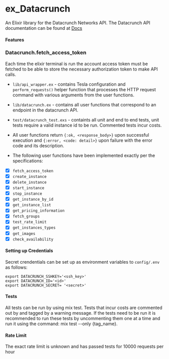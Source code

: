 # ex_Datacrunch

An Elixir library for the Datacrunch Networks API. The Datacrunch API documentation can be found at [Docs](https://datacrunch.stoplight.io/docs/datacrunch-public/public-api.yml)

#### Features

### Datacrunch.fetch_access_token

Each time the elixir terminal is run the account access token must be fetched to be able to store the necessary authorization token to make API calls.

- `lib/api_wrapper.ex` - contains Tesla configuration and `perform_requests()` helper function that processes the HTTP request command with various arguments from the user functions.
- `lib/datacrunch.ex` - contains all user functions that correspond to an endpoint in the datacrunch API.
- `test/datacrunch_test.exs` - containts all unit and end to end tests, unit tests require a valid instance id to be run. Commented tests incur costs.

- All user functions return `{:ok, <response_body>}` upon successful execution
  and `{:error, <code: detail>}` upon failure with the error code and its description.
- The following user functions have been implemented exactly per the specifications:
- [x] `fetch_access_token`
- [x] `create_instance`
- [x] `delete_instance`
- [x] `start_instance`
- [x] `stop_instance`
- [x] `get_instance_by_id`
- [x] `get_instance_list`
- [x] `get_pricing_information`
- [x] `fetch_groups`
- [x] `test_rate_limit`
- [x] `get_instances_types`
- [x] `get_images`
- [x] `check_availability`

#### Setting up Credentials

Secret crendentials can be set up as environment variables to `config/.env` as follows:

```
export DATACRUNCH_SSHKEY='<ssh_key>'
export DATACRUNCH_ID='<id>'
export DATACRUNCH_SECRET= '<secret>'
```

#### Tests

All tests can be run by using mix test. Tests that incur costs are commented out by and tagged by a warning message. If the tests need to be run it is recommended to run these tests by uncommenting them one at a time and run it using the command: mix test --only {tag_name}.

#### Rate Limit

The exact rate limit is unknown and has passed tests for 10000 requests per hour
